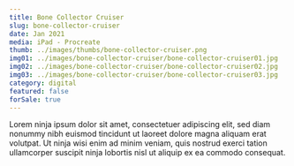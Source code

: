 ```yaml
---
title: Bone Collector Cruiser
slug: bone-collector-cruiser
date: Jan 2021
media: iPad - Procreate
thumb: ../images/thumbs/bone-collector-cruiser.png
img01: ../images/bone-collector-cruiser/bone-collector-cruiser01.jpg
img02: ../images/bone-collector-cruiser/bone-collector-cruiser02.jpg
img03: ../images/bone-collector-cruiser/bone-collector-cruiser03.jpg
category: digital
featured: false
forSale: true
---
```


Lorem ninja ipsum dolor sit amet, consectetuer adipiscing elit, sed diam nonummy nibh euismod tincidunt ut laoreet dolore magna aliquam erat volutpat. Ut ninja wisi enim ad minim veniam, quis nostrud exerci tation ullamcorper suscipit ninja lobortis nisl ut aliquip ex ea commodo consequat.